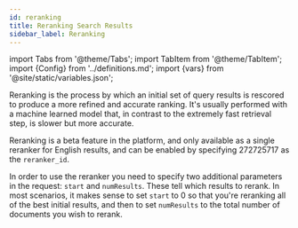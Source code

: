 ```yaml
---
id: reranking
title: Reranking Search Results
sidebar_label: Reranking
---
```


import Tabs from '@theme/Tabs';
import TabItem from '@theme/TabItem';
import {Config} from '../definitions.md';
import {vars} from '@site/static/variables.json';

Reranking is the process by which an initial set of query results is rescored
to produce a more refined and accurate ranking. It's usually performed with a
machine learned model that, in contrast to the extremely fast retrieval step,
is slower but more accurate.

Reranking is a beta feature in the platform, and only available as a single
reranker for English results, and can be enabled by specifying 272725717 as
the `reranker_id`.

In order to use the reranker you need to specify two additional parameters in
the request: `start` and `numResults`.  These tell <Config v="names.product"/>
which results to rerank.  In most scenarios, it makes sense to set `start` to
0 so that you're reranking all of the best initial results, and then to set
`numResults` to the total number of documents you wish to rerank.